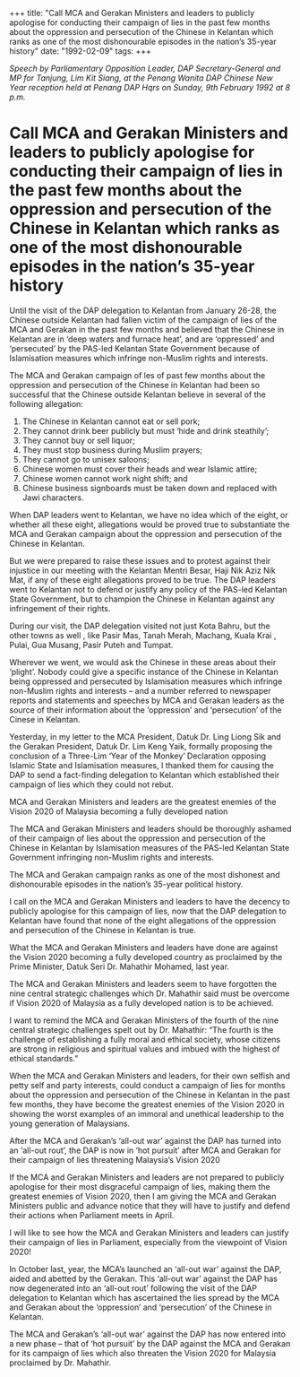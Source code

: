 +++ 
title: "Call MCA and Gerakan Ministers and leaders to publicly apologise for conducting their campaign of lies in the past few months about the oppression and persecution of the Chinese in Kelantan which ranks as one of the most dishonourable episodes in the nation’s 35-year history"
date: "1992-02-09"
tags:
+++

_Speech by Parliamentary Opposition Leader, DAP Secretary-General and MP for Tanjung, Lim Kit Siang, at the Penang Wanita DAP Chinese New Year reception held at Penang DAP Hqrs on Sunday, 9th February 1992 at 8 p.m._

# Call MCA and Gerakan Ministers and leaders to publicly apologise for conducting their campaign of lies in the past few months about the oppression and persecution of the Chinese in Kelantan which ranks as one of the most dishonourable episodes in the nation’s 35-year history

Until the visit of the DAP delegation to Kelantan from January 26-28, the Chinese outside Kelantan had fallen victim of the campaign of lies of the MCA and Gerakan in the past few months and believed that the Chinese in Kelantan are in ‘deep waters and furnace heat’, and are ‘oppressed’ and ‘persecuted’ by the PAS-led Kelantan State Government because of Islamisation measures which infringe non-Muslim rights and interests.</u>

The MCA and Gerakan campaign of les of past few months about the oppression and persecution of the Chinese in Kelantan had been so successful that the Chinese outside Kelantan believe in several of the following allegation:

1.	The Chinese in Kelantan cannot eat or sell pork;
2.	They cannot drink beer publicly but must ‘hide and drink steathily’;
3.	They cannot buy or sell liquor;
4.	They must stop business during Muslim prayers;
5.	They cannot go to unisex saloons;
6.	Chinese women must cover their heads and wear Islamic attire;
7.	Chinese women cannot work night shift; and 
8.	Chinese business signboards must be taken down and replaced with Jawi characters.

When DAP leaders went to Kelantan, we have no idea which of the eight, or whether all these eight, allegations would be proved true to substantiate the MCA and Gerakan campaign about the oppression and persecution of the Chinese in Kelantan.

But we were prepared to raise these issues and to protest against their injustice in our meeting with the Kelantan Mentri Besar, Haji Nik Aziz Nik Mat, if any of these eight allegations proved to be true. The DAP leaders went to Kelantan not to defend or justify any policy of the PAS-led Kelantan State Government, but to champion the Chinese in Kelantan against any infringement of their rights.

During our visit, the DAP delegation visited not just Kota Bahru, but the other towns as well , like Pasir Mas, Tanah Merah, Machang, Kuala Krai , Pulai, Gua Musang, Pasir Puteh and Tumpat.

Wherever we went, we would ask the Chinese in these areas about their ‘plight’. Nobody could give a specific instance of the Chinese in Kelantan being oppressed and persecuted by Islamisation measures which infringe non-Muslim rights and interests – and a number referred to newspaper reports and statements and speeches by MCA and Gerakan leaders as the source of their information about the ‘oppression’ and ‘persecution’ of the Cinese in Kelantan.

Yesterday, in my letter to the MCA President, Datuk Dr. Ling Liong Sik and the Gerakan President, Datuk Dr. Lim Keng Yaik, formally proposing the conclusion of a Three-Lim ‘Year of the Monkey’ Declaration opposing Islamic State and Islamisation measures, I thanked them for causing the DAP to send a fact-finding delegation to Kelantan which established their campaign of lies which they could not rebut.

MCA and Gerakan Ministers and leaders are the greatest enemies of the Vision 2020 of Malaysia becoming a fully developed nation

The MCA and Gerakan Ministers and leaders should be thoroughly ashamed of their campaign of lies about the oppression and persecution of the Chinese in Kelantan by Islamisation measures of the PAS-led Kelantan State Government infringing non-Muslim rights and interests.

The MCA and Gerakan campaign ranks as one of the most dishonest and dishonourable episodes in the nation’s 35-year political history.

I call on the MCA and Gerakan Ministers and leaders to have the decency to publicly apologise for this campaign of lies, now that the DAP delegation to Kelantan have found that none of the eight allegations of the oppression and persecution of the Chinese in Kelantan is true.

What the MCA and Gerakan Ministers and leaders have done are against the Vision 2020 becoming a fully developed country as proclaimed by the Prime Minister, Datuk Seri Dr. Mahathir Mohamed, last year.

The MCA and Gerakan Ministers and leaders seem to have forgotten the nine central strategic challenges which Dr. Mahathir said must be overcome if Vision 2020 of Malaysia as a fully developed nation is to be achieved.

I want to remind the MCA and Gerakan Ministers of the fourth of the nine central strategic challenges spelt out by Dr. Mahathir: “The fourth is the challenge of establishing a fully moral and ethical society, whose citizens are strong in religious and spiritual values and imbued with the highest of ethical standards.”

When the MCA and Gerakan Ministers and leaders, for their own selfish and petty self and party interests, could conduct a campaign of lies for months about the oppression and persecution of the Chinese in Kelantan in the past few months, they have become the greatest enemies of the Vision 2020 in showing the worst examples of an immoral and unethical leadership to the young generation of Malaysians.

After the MCA and Gerakan’s ‘all-out war’ against the DAP has turned into an ‘all-out rout’, the DAP is now in ‘hot pursuit’ after MCA and Gerakan for their campaign of lies threatening Malaysia’s Vision 2020

If the MCA and Gerakan Ministers and leaders are not prepared to publicly apologise for their most disgraceful campaign of lies, making them the greatest enemies of Vision 2020, then I am giving the MCA and Gerakan Ministers public and advance notice that they will have to justify and defend their actions when Parliament meets in April.

I will like to see how the MCA and Gerakan Ministers and leaders can justify their campaign of lies in Parliament, especially from the viewpoint of Vision 2020!

In October last, year, the MCA’s launched an ‘all-out war’ against the DAP, aided and abetted by the Gerakan. This ‘all-out war’ against the DAP has now degenerated into an ‘all-out rout’ following the visit of the DAP delegation to Kelantan which has ascertained the lies spread by the MCA and Gerakan about the ‘oppression’ and ‘persecution’ of the Chinese in Kelantan.

The MCA and Gerakan’s ‘all-out war’ against the DAP has now entered into a new phase – that of ‘hot pursuit’ by the DAP against the MCA and Gerakan for its campaign of lies which also threaten the Vision 2020 for Malaysia proclaimed by Dr. Mahathir.
 
